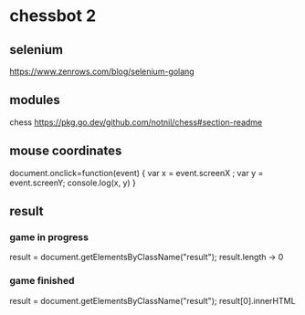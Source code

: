 # chessbot 2

## selenium
https://www.zenrows.com/blog/selenium-golang

## modules
chess https://pkg.go.dev/github.com/notnil/chess#section-readme


## mouse coordinates
document.onclick=function(event) {
    var x = event.screenX ;
    var y = event.screenY;
    console.log(x, y) 
}


## result
### game in progress
result = document.getElementsByClassName("result");
result.length -> 0
### game finished
result = document.getElementsByClassName("result");
result[0].innerHTML 
